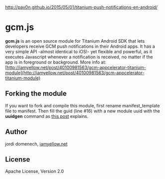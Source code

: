 http://pav0n.github.io/2015/05/01/titanium-push-notifications-en-android/

# gcm.js

**gcm.js** is an open source module for Titanium Android SDK that lets developers receive GCM push notifications in their Android apps.
It has a very simple API -almost identical to iOS!- yet flexible and powerful, as it executes Javascript whenever a notification is received, no matter if the app is in foreground or background. More info at:
[http://iamyellow.net/post/40100981563/gcm-appcelerator-titanium-module](http://iamyellow.net/post/40100981563/gcm-appcelerator-titanium-module)

## Forking the module

If you want to fork and compile this module, first rename manifest_template file to manifest.
Then fill the guid (line #16) with a new module uuid with the **uuidgen** command as [this post](http://developer.appcelerator.com/blog/2011/09/module-verification.html) explains.

## Author

jordi domenech, [iamyellow.net](http://iamyellow.net)

## License

Apache License, Version 2.0

